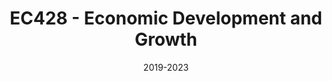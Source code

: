 ---
title: "EC428 - Economic Development and Growth"
collection: teaching
type: "Seminar"
venue: "LSE, Department of Economics"
date: 2019-2023
---
